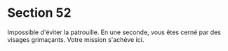 # Section 52

Impossible d'éviter la patrouille. En une seconde, vous êtes cerné
par des visages grimaçants. Votre mission s'achève ici.